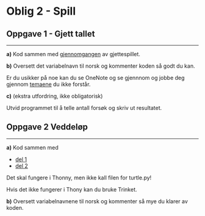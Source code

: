 # Oblig 2 - Spill

## Oppgave 1 - Gjett tallet

---

**a)** Kod sammen med [gjennomgangen](https://www.youtube.com/watch?v=2sWTNMi4XpE) av gjettespillet.

**b)** Oversett det variabelnavn til norsk og kommenter koden så godt du kan. 

Er du usikker på noe kan du se OneNote og se gjennnom og jobbe deg gjennom [temaene](https://www.youtube.com/playlist?list=PLS9qLR8VoFA4XkW9JqP5cBQSUAtk0LlQ-) du ikke forstår.


**c)** (ekstra utfordring, ikke obligatorisk)

Utvid programmet til å telle antall forsøk og skriv ut resultatet.

## Oppgave 2 Veddeløp
---

**a)** Kod sammen med 
 * [del 1](https://www.youtube.com/watch?v=tXH-cY7N5bg)
 * [del 2](https://www.youtube.com/watch?v=hxbEubm1yQo)

Det skal fungere i Thonny, men ikke kall filen for turtle.py!

Hvis det ikke fungerer i Thony kan du bruke Trinket.

**b)** Oversett variabelnavnene til norsk og kommenter så mye du klarer av koden.






